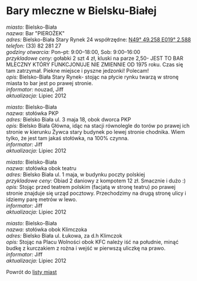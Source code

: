 # Bary mleczne w Bielsku-Białej

*miasto:*  Bielsko-Biała    <br/>
*nazwa:*  Bar "PIEROŻEK"  <br/>
*adres:*  Bielsko-Biała Stary Rynek 24 współrzędne: [N49° 49.258 E019° 2.588](https///maps.google.com/maps?ie=utf8&cid=4644333898284646908&q=piero%c5%bcek+sc.+bar&iwloc=a&gl=us&hl=pl)    <br/>
*telefon:*  (33) 82 281 27  <br/>
*godziny otwarcia:*  Pon–pt: 9:00–18:00, Sob: 9:00–16:00  <br/>
*przykladowe ceny:*  gołabki 2 szt 4 zł, kluski na parze 2,50- JEST TO BAR MLECZNY KTÓRY FUNKCJONUJE NIE ZMIENNIE OD 1975 roku. Czas się tam zatrzymał. Piekne miejsce i pyszne jedzonki! Polecam!   <br/>
*opis:*  Bielsko-Biała Stary Rynek- stojąc na płycie rynku twarzą w stronę miasta to bar jest po prawej stronie.     <br/>
*informator:* nouzad, Jiff <br/>
*aktualizacja:* Lipiec 2012 <br/>

*miasto:*  Bielsko-Biała    <br/>
*nazwa:*  stołówka PKP   <br/>
*adres:*  Bielsko Biała ul. 3 maja 18, obok dworca PKP   <br/>
*opis:*  Bielsko Biała Główna, idąc na stacji równolegle do torów po prawej ich stronie w kierunku Żywca stary budynek po lewej stronie chodnika. Wiem tylko, że jest tam jakaś stołówka, na 100% czynna.  <br/>
*informator:* Jiff <br/>
*aktualizacja:* Lipiec 2012 <br/>


*miasto:*  Bielsko-Biała    <br/>
*nazwa:*  stołówka obok teatru   <br/>
*adres:*  Bielsko Biała ul. 1 maja, w budynku poczty polskiej   <br/>
*przykladowe ceny:*  Obiad 2 daniowy z kompotem 12 zł. Smacznie i dużo :) <br/>
*opis:*  Stojąc przed teatrem polskim (facjatą w stronę teatru) po prawej stronie znajduje się urząd pocztowy. Przechodzimy na drugą stronę ulicy i idziemy parę metrów w lewo.     <br/>
*informator:* Jiff <br/>
*aktualizacja:* Lipiec 2012 <br/>


*miasto:*  Bielsko-Biała    <br/>
*nazwa:*  stołówka obok Klimczoka   <br/>
*adres:*  Bielsko Biała ul. Łukowa, za d.h Klimczok   <br/>
*opis:*  Stojąc na Placu Wolności obok KFC należy iść na południe, minąć budkę z kurczakiem z rożna i wejść w pierwszą uliczkę na prawo.     <br/>
*informator:* Jiff <br/>
*aktualizacja:* Lipiec 2012 <br/>



Powrót do [listy miast](/bary_mleczne)
